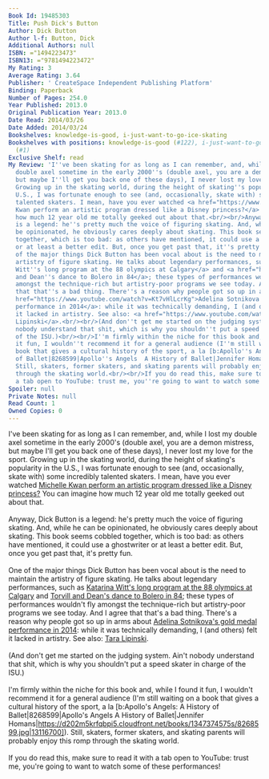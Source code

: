 ```yaml
---
Book Id: 19485303
Title: Push Dick's Button
Author: Dick Button
Author l-f: Button, Dick
Additional Authors: null
ISBN: ="1494223473"
ISBN13: ="9781494223472"
My Rating: 3
Average Rating: 3.64
Publisher: ' CreateSpace Independent Publishing Platform'
Binding: Paperback
Number of Pages: 254.0
Year Published: 2013.0
Original Publication Year: 2013.0
Date Read: 2014/03/26
Date Added: 2014/03/24
Bookshelves: knowledge-is-good, i-just-want-to-go-ice-skating
Bookshelves with positions: knowledge-is-good (#122), i-just-want-to-go-ice-skating
  (#1)
Exclusive Shelf: read
My Review: 'I''ve been skating for as long as I can remember, and, while I lost my
  double axel sometime in the early 2000''s (double axel, you are a demon mistress,
  but maybe I''ll get you back one of these days), I never lost my love for the sport.
  Growing up in the skating world, during the height of skating''s popularity in the
  U.S., I was fortunate enough to see (and, occasionally, skate with) some incredibly
  talented skaters. I mean, have you ever watched <a href="https://www.youtube.com/watch?v=7B_pCDjmc04">Michelle
  Kwan perform an artistic program dressed like a Disney princess?</a> You can imagine
  how much 12 year old me totally geeked out about that.<br/><br/>Anyway, Dick Button
  is a legend: he''s pretty much the voice of figuring skating. And, while he can
  be opinionated, he obviously cares deeply about skating. This book seems cobbled
  together, which is too bad: as others have mentioned, it could use a ghostwriter
  or at least a better edit. But, once you get past that, it''s pretty fun.<br/><br/>One
  of the major things Dick Button has been vocal about is the need to maintain the
  artistry of figure skating. He talks about legendary performances, such as <a href="https://www.youtube.com/watch?v=57R7aAY5QiM#aid=P-9wJ15xT5s">Katarina
  Witt''s long program at the 88 olympics at Calgary</a> and <a href="https://www.youtube.com/watch?v=rc-0BCSyWtc">Torvill
  and Dean''s dance to Bolero in 84</a>; these types of performances wouldn''t fly
  amongst the technique-rich but artistry-poor programs we see today. And I agree
  that that''s a bad thing. There''s a reason why people got so up in arms about <a
  href="https://www.youtube.com/watch?v=Kt7vHlLcrKg">Adelina Sotnikova''s gold medal
  performance in 2014</a>: while it was technically demanding, I (and others) felt
  it lacked in artistry. See also: <a href="https://www.youtube.com/watch?v=F_lGt6auYDo">Tara
  Lipinski</a>.<br/><br/>(And don''t get me started on the judging system. Ain''t
  nobody understand that shit, which is why you shouldn''t put a speed skater in charge
  of the ISU.)<br/><br/>I''m firmly within the niche for this book and, while I found
  it fun, I wouldn''t recommend it for a general audience (I''m still waiting on a
  book that gives a cultural history of the sport, a la [b:Apollo''s Angels: A History
  of Ballet|8268599|Apollo''s Angels  A History of Ballet|Jennifer Homans|https://d202m5krfqbpi5.cloudfront.net/books/1347374575s/8268599.jpg|13116700]).
  Still, skaters, former skaters, and skating parents will probably enjoy this romp
  through the skating world.<br/><br/>If you do read this, make sure to read it with
  a tab open to YouTube: trust me, you''re going to want to watch some of these performances!'
Spoiler: null
Private Notes: null
Read Count: 1
Owned Copies: 0
---
```


I've been skating for as long as I can remember, and, while I lost my double axel sometime in the early 2000's (double axel, you are a demon mistress, but maybe I'll get you back one of these days), I never lost my love for the sport. Growing up in the skating world, during the height of skating's popularity in the U.S., I was fortunate enough to see (and, occasionally, skate with) some incredibly talented skaters. I mean, have you ever watched <a href="https://www.youtube.com/watch?v=7B_pCDjmc04">Michelle Kwan perform an artistic program dressed like a Disney princess?</a> You can imagine how much 12 year old me totally geeked out about that.<br/><br/>Anyway, Dick Button is a legend: he's pretty much the voice of figuring skating. And, while he can be opinionated, he obviously cares deeply about skating. This book seems cobbled together, which is too bad: as others have mentioned, it could use a ghostwriter or at least a better edit. But, once you get past that, it's pretty fun.<br/><br/>One of the major things Dick Button has been vocal about is the need to maintain the artistry of figure skating. He talks about legendary performances, such as <a href="https://www.youtube.com/watch?v=57R7aAY5QiM#aid=P-9wJ15xT5s">Katarina Witt's long program at the 88 olympics at Calgary</a> and <a href="https://www.youtube.com/watch?v=rc-0BCSyWtc">Torvill and Dean's dance to Bolero in 84</a>; these types of performances wouldn't fly amongst the technique-rich but artistry-poor programs we see today. And I agree that that's a bad thing. There's a reason why people got so up in arms about <a href="https://www.youtube.com/watch?v=Kt7vHlLcrKg">Adelina Sotnikova's gold medal performance in 2014</a>: while it was technically demanding, I (and others) felt it lacked in artistry. See also: <a href="https://www.youtube.com/watch?v=F_lGt6auYDo">Tara Lipinski</a>.<br/><br/>(And don't get me started on the judging system. Ain't nobody understand that shit, which is why you shouldn't put a speed skater in charge of the ISU.)<br/><br/>I'm firmly within the niche for this book and, while I found it fun, I wouldn't recommend it for a general audience (I'm still waiting on a book that gives a cultural history of the sport, a la [b:Apollo's Angels: A History of Ballet|8268599|Apollo's Angels  A History of Ballet|Jennifer Homans|https://d202m5krfqbpi5.cloudfront.net/books/1347374575s/8268599.jpg|13116700]). Still, skaters, former skaters, and skating parents will probably enjoy this romp through the skating world.<br/><br/>If you do read this, make sure to read it with a tab open to YouTube: trust me, you're going to want to watch some of these performances!